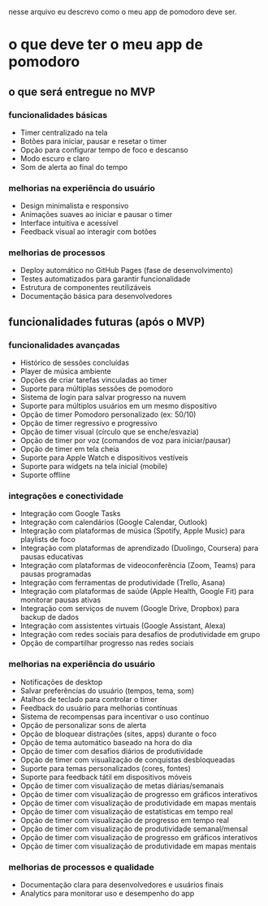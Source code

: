 nesse arquivo eu descrevo como o meu app de pomodoro deve ser.


# o que deve ter o meu app de pomodoro

## o que será entregue no MVP

### funcionalidades básicas
- Timer centralizado na tela
- Botões para iniciar, pausar e resetar o timer
- Opção para configurar tempo de foco e descanso
- Modo escuro e claro
- Som de alerta ao final do tempo

### melhorias na experiência do usuário
- Design minimalista e responsivo
- Animações suaves ao iniciar e pausar o timer
- Interface intuitiva e acessível
- Feedback visual ao interagir com botões

### melhorias de processos
- Deploy automático no GitHub Pages (fase de desenvolvimento)
- Testes automatizados para garantir funcionalidade
- Estrutura de componentes reutilizáveis
- Documentação básica para desenvolvedores

## funcionalidades futuras (após o MVP)

### funcionalidades avançadas
- Histórico de sessões concluídas
- Player de música ambiente
- Opções de criar tarefas vinculadas ao timer
- Suporte para múltiplas sessões de pomodoro
- Sistema de login para salvar progresso na nuvem
- Suporte para múltiplos usuários em um mesmo dispositivo
- Opção de timer Pomodoro personalizado (ex: 50/10)
- Opção de timer regressivo e progressivo
- Opção de timer visual (círculo que se enche/esvazia)
- Opção de timer por voz (comandos de voz para iniciar/pausar)
- Opção de timer em tela cheia
- Suporte para Apple Watch e dispositivos vestíveis
- Suporte para widgets na tela inicial (mobile)
- Suporte offline

### integrações e conectividade
- Integração com Google Tasks
- Integração com calendários (Google Calendar, Outlook)
- Integração com plataformas de música (Spotify, Apple Music) para playlists de foco
- Integração com plataformas de aprendizado (Duolingo, Coursera) para pausas educativas
- Integração com plataformas de videoconferência (Zoom, Teams) para pausas programadas
- Integração com ferramentas de produtividade (Trello, Asana)
- Integração com plataformas de saúde (Apple Health, Google Fit) para monitorar pausas ativas
- Integração com serviços de nuvem (Google Drive, Dropbox) para backup de dados
- Integração com assistentes virtuais (Google Assistant, Alexa)
- Integração com redes sociais para desafios de produtividade em grupo
- Opção de compartilhar progresso nas redes sociais

### melhorias na experiência do usuário
- Notificações de desktop
- Salvar preferências do usuário (tempos, tema, som)
- Atalhos de teclado para controlar o timer
- Feedback do usuário para melhorias contínuas
- Sistema de recompensas para incentivar o uso contínuo
- Opção de personalizar sons de alerta
- Opção de bloquear distrações (sites, apps) durante o foco
- Opção de tema automático baseado na hora do dia
- Opção de timer com desafios diários de produtividade
- Opção de timer com visualização de conquistas desbloqueadas
- Suporte para temas personalizados (cores, fontes)
- Suporte para feedback tátil em dispositivos móveis
- Opção de timer com visualização de metas diárias/semanais
- Opção de timer com visualização de progresso em gráficos interativos
- Opção de timer com visualização de produtividade em mapas mentais
- Opção de timer com visualização de estatísticas em tempo real
- Opção de timer com visualização de progresso em tempo real
- Opção de timer com visualização de produtividade semanal/mensal
- Opção de timer com visualização de progresso em gráficos interativos
- Opção de timer com visualização de produtividade em mapas mentais

### melhorias de processos e qualidade
- Documentação clara para desenvolvedores e usuários finais
- Analytics para monitorar uso e desempenho do app


